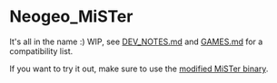 # Neogeo_MiSTer

It's all in the name :) WIP, see [DEV_NOTES.md](DEV_NOTES.md) and [GAMES.md](GAMES.md) for a compatibility list.

If you want to try it out, make sure to use the [modified MiSTer binary](https://github.com/furrtek/Main_MiSTer).
